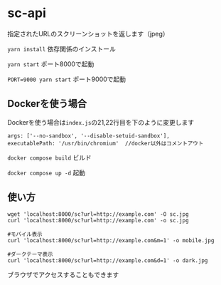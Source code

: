 # sc-api

指定されたURLのスクリーンショットを返します（jpeg）

`yarn install` 依存関係のインストール

`yarn start` ポート8000で起動

`PORT=9000 yarn start` ポート9000で起動

## Dockerを使う場合

Dockerを使う場合は`index.js`の21,22行目を下のように変更します
```
args: ['--no-sandbox', '--disable-setuid-sandbox'],
executablePath: '/usr/bin/chromium'  //docker以外はコメントアウト
```

`docker compose build` ビルド

`docker compose up -d` 起動

## 使い方

```
wget 'localhost:8000/sc?url=http://example.com' -O sc.jpg
curl 'localhost:8000/sc?url=http://example.com' -o sc.jpg

#モバイル表示
curl 'localhost:8000/sc?url=http://example.com&m=1' -o mobile.jpg

#ダークテーマ表示
curl 'localhost:8000/sc?url=http://example.com&d=1' -o dark.jpg
```

ブラウザでアクセスすることもできます
